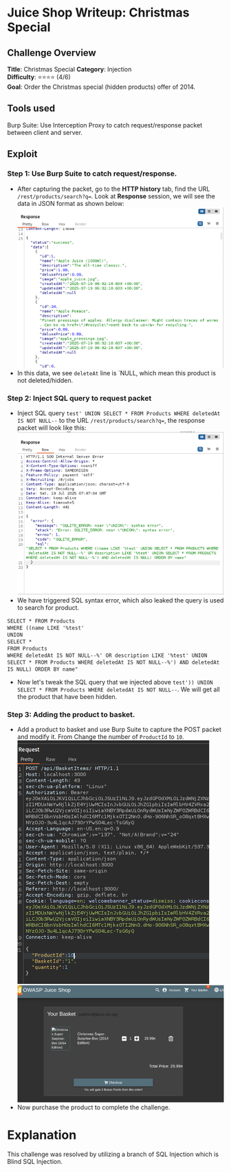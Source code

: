 # Juice Shop Writeup: Christmas Special

## Challenge Overview
**Title**: Christmas Special 
**Category**: Injection  
**Difficulty**: ⭐⭐⭐⭐ (4/6)  
**Goal**: Order the Christmas special (hidden products) offer of 2014.

## Tools used
Burp Suite: Use Interception Proxy to catch request/response packet between client and server.

## Exploit  
### Step 1: Use Burp Suite to catch request/response.  
- After capturing the packet, go to the **HTTP history** tab, find the URL `/rest/products/search?q=`. Look at **Response** session, we will see the data in JSON format as shown below:  
![Response session image](../assets/images/OWASP/christmasspecial_1.png)  
- In this data, we see `deleteAt` line is `NULL, which mean this product is not deleted/hidden.  

### Step 2: Inject SQL query to request packet
- Inject SQL query `test' UNION SELECT * FROM Products WHERE deletedAt IS NOT NULL--` to the URL `/rest/products/search?q=`, the response packet will look like this:  
![Response session image](../assets/images/OWASP/christmasspecial_2.png)  
- We have triggered SQL syntax error, which also leaked the query is used to search for product.  
```
SELECT * FROM Products
WHERE ((name LIKE '%test'
UNION
SELECT *
FROM Products
WHERE deletedAt IS NOT NULL--%' OR description LIKE '%test' UNION SELECT * FROM Products WHERE deletedAt IS NOT NULL--%') AND deletedAt IS NULL) ORDER BY name"
```
- Now let's tweak the SQL query that we injected above `test')) UNION SELECT * FROM Products WHERE deletedAt IS NOT NULL--`. We will get all the product that have been hidden.

### Step 3: Adding the product to basket.
- Add a product to basket and use Burp Suite to capture the POST packet and modify it. From Change the number of `ProductId` to  `10`.  
![Edited POST method image](../assets/images/OWASP/christmasspecial_3.png)  
![Result image](../assets/images/OWASP/christmasspecial_4.png)  
- Now purchase the product to complete the challenge.

# Explanation
This challenge was resolved by utilizing a branch of SQL Injection which is Blind SQL Injection. 